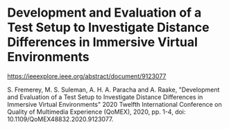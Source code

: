 # Development and Evaluation of a Test Setup to Investigate Distance Differences in Immersive Virtual Environments
 

https://ieeexplore.ieee.org/abstract/document/9123077

S. Fremerey, M. S. Suleman, A. H. A. Paracha and A. Raake,
"Development and Evaluation of a Test Setup to Investigate Distance Differences in Immersive Virtual Environments" 
2020 Twelfth International Conference on Quality of Multimedia Experience (QoMEX), 2020, pp. 1-4, doi: 10.1109/QoMEX48832.2020.9123077.
